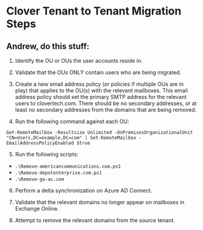 # Clover Tenant to Tenant Migration Steps

## Andrew, do this stuff:

1. Identify the OU or OUs the user accounts reside in.

2. Validate that the OUs ONLY contain users who are being migrated.

3. Create a new email address policy (or policies if multiple OUs are in play) that applies to the OU(s) with the relevant mailboxes. This email address policy should set the primary SMTP address for the relevant users to clovertech.com. There should be no secondary addresses, or at least no secondary addresses from the domains that are being removed.

4. Run the following command against each OU:

`Get-RemoteMailbox -Resultsize Unlimited -OnPremisesOrganizationalUnit "CN=Users,DC=example,DC=com" | Set-RemoteMailbox -EmailAddressPolicyEnabled $true`

5. Run the following scripts:

- `.\Remove-americancommunications.com.ps1`
- `.\Remove-depotenterprise.com.ps1`
- `.\Remove-go-ac.com`

6. Perform a delta synchronization on Azure AD Connect.

7. Validate that the relevant domains no longer appear on mailboxes in Exchange Online.

8. Attempt to remove the relevant domains from the source tenant.